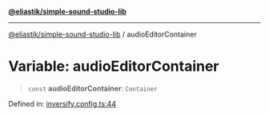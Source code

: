 [**@eliastik/simple-sound-studio-lib**](../README.md)

***

[@eliastik/simple-sound-studio-lib](../README.md) / audioEditorContainer

# Variable: audioEditorContainer

> `const` **audioEditorContainer**: `Container`

Defined in: [inversify.config.ts:44](https://github.com/Eliastik/simple-sound-studio-lib/blob/7f79ee0a2f9fd7bdc8c4ad29a0780b48aa0c4137/lib/inversify.config.ts#L44)
